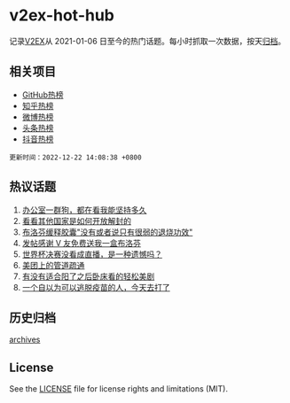 # v2ex-hot-hub

 记录[V2EX](https://www.v2ex.com/)从 2021-01-06 日至今的热门话题。每小时抓取一次数据，按天[归档](archives)。
 
 ## 相关项目

- [GitHub热榜](https://github.com/snaildev/github-hot-hub)
- [知乎热榜](https://github.com/snaildev/zhihu-hot-hub)
- [微博热榜](https://github.com/snaildev/weibo-hot-hub)
- [头条热榜](https://github.com/snaildev/toutiao-hot-hub)
- [抖音热榜](https://github.com/snaildev/douyin-hot-hub)


 `更新时间：2022-12-22 14:08:38 +0800`

## 热议话题

1. [办公室一群狗，都在看我能坚持多久](https://www.v2ex.com/t/903940)
1. [看看其他国家是如何开放解封的](https://www.v2ex.com/t/904028)
1. [布洛芬缓释胶囊"没有或者说只有很弱的退烧功效"](https://www.v2ex.com/t/903931)
1. [发帖感谢 V 友免费送我一盒布洛芬](https://www.v2ex.com/t/904082)
1. [世界杯决赛没看成直播，是一种遗憾吗？](https://www.v2ex.com/t/904053)
1. [美团上的管道疏通](https://www.v2ex.com/t/903927)
1. [有没有适合阳了之后卧床看的轻松美剧](https://www.v2ex.com/t/903950)
1. [一个自以为可以逃脱疫苗的人，今天去打了](https://www.v2ex.com/t/903953)

## 历史归档

[archives](archives)

## License

See the [LICENSE](LICENSE) file for license rights and limitations (MIT).
